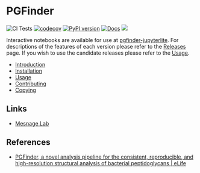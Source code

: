 # PGFinder

![CI Tests](https://github.com/Mesnage-Org/pgfinder/actions/workflows/ci-tests.yml/badge.svg)
[![codecov](https://codecov.io/gh/Mesnage-Org/pgfinder/branch/master/graph/badge.svg?token=5SM94G9Z6K)](https://codecov.io/gh/Mesnage-Org/pgfinder)
[![PyPI version](https://img.shields.io/pypi/v/pgfinder?color=blue)](https://pypi.org/project/pgfinder/)
[![Docs](https://img.shields.io/badge/github.io-docs-green)](https://mesnage-org.github.io/pgfinder/)
[![](https://img.shields.io/badge/ORDA--DOI-10.15131%2Fshef.data.20101751.v1-lightgrey)](https://doi.org/10.15131/shef.data.20101751.v1)

Interactive notebooks are available for use at
[pgfinder-jupyterlite](https://mesnage-org.github.io/pgfinder-jupyterlite). For descriptions of the features of each
version please refer to the [Releases](https://github.com/Mesnage-Org/pgfinder/releases) page. If you wish to use the
candidate releases please refer to the [Usage](https://mesnage-org.github.io/pgfinder/master/usage.html).


* [Introduction](https://mesnage-org.github.io/pgfinder/master/introduction.html)
* [Installation](https://mesnage-org.github.io/pgfinder/master/installation.html)
* [Usage](https://mesnage-org.github.io/pgfinder/master/usage.html)
* [Contributing](https://mesnage-org.github.io/pgfinder/master/contributing.html)
* [Copying](https://mesnage-org.github.io/pgfinder/master/copying.html)

## Links

* [Mesnage Lab](https://mesnagelab.weebly.com/)

## References

* [PGFinder, a novel analysis pipeline for the consistent, reproducible, and high-resolution structural analysis of bacterial peptidoglycans | eLife](https://elifesciences.org/articles/70597)
